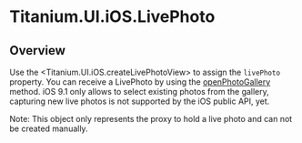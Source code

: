 # Titanium.UI.iOS.LivePhoto

<TypeHeader/>

## Overview

Use the <Titanium.UI.iOS.createLivePhotoView> to assign the `livePhoto` property. 
You can receive a LivePhoto by using the [openPhotoGallery](Titanium.Media.openPhotoGallery) method.
iOS 9.1 only allows to select existing photos from the gallery, capturing new live photos is not 
supported by the iOS public API, yet.

Note: This object only represents the proxy to hold a live photo and can not be created manually.

<ApiDocs/>
